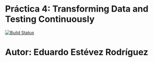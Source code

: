 # Práctica 4: Transforming Data and Testing Continuously

[![Build Status](https://travis-ci.com/alu0101014319/p2-t1-testing-alu0101014319-travis.svg?branch=master)](https://travis-ci.com/alu0101014319/p2-t1-testing-alu0101014319-travis)

# Autor: Eduardo Estévez Rodríguez